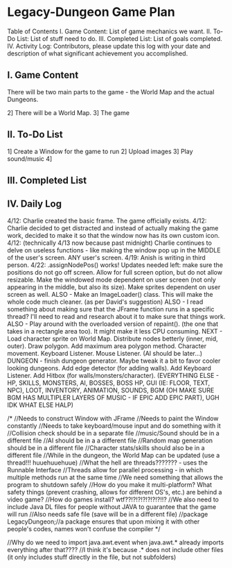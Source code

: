 Legacy-Dungeon Game Plan
===============

Table of Contents
I. Game Content: List of game mechanics we want.
II. To-Do List: List of stuff need to do.
III. Completed List: List of goals completed.
IV. Activity Log: Contributors, please update this log with your date and description of what significant achievement you accomplished.


I. Game Content
----------------
There will be two main parts to the game - the World Map and the actual Dungeons.


2] There will be a World Map.
3] The game

II. To-Do List
---------------
1] Create a Window for the game to run
2] Upload images
3] Play sound/music
4] 

III. Completed List
---------------------

IV. Daily Log
-------------------
4/12: Charlie created the basic frame. The game officially exists.
4/12: Charlie decided to get distracted and instead of actually making the game work, decided to make it so that the window now has its own custom icon.
4/12: (technically 4/13 now because past midnight) Charlie continues to delve on useless functions - like making the window pop up in the MIDDLE of the user's screen. ANY user's screen.
4/19: Anish is writing in third person.
4/22: .assignNodePos() works! Updates needed left: make sure the positions do not go off screen. Allow for full screen option, but do not allow resizable. Make the windowed mode dependent on user screen (not only appearing in the middle, but also its size). Make sprites dependent on user screen as well.
ALSO - Make an ImageLoader() class. This will make the whole code much cleaner. (as per David's suggestion)
ALSO - I read something about making sure that the JFrame function runs in a specific thread? I'll need to read and research about it to make sure that things work.
ALSO - Play around with the overloaded version of repaint(). (the one that takes in a rectangle area too). It might make it less CPU consuming.
NEXT - Load character sprite on World Map. Distribute nodes betterly (inner, mid, outer). Draw polygon. Add maximum area polygon method. Character movement. Keyboard Listener. Mouse Listener. (AI should be later...)
DUNGEON - finish dungeon generator. Maybe tweak it a bit to favor cooler looking dungeons. Add edge detector (for adding walls). Add Keyboard Listener. Add Hitbox (for walls/monsters/character). (EVERYTHING ELSE - HP, SKILLS, MONSTERS, AI, BOSSES, BOSS HP, GUI (IE: FLOOR, TEXT, NPC), LOOT, INVENTORY, ANIMATION, SOUNDS, BGM (OH MAKE SURE BGM HAS MULTIPLER LAYERS OF MUSIC - IF EPIC ADD EPIC PART), UGH IDK WHAT ELSE HALP)



/*
//Needs to construct Window with JFrame
//Needs to paint the Window constantly
//Needs to take keyboard/mouse input and do something with it
//Collision check should be in a separate file
//music/Sound should be in a different file
//AI should be in a a different file
//Random map generation should be in a different file
//Character stats/skills should also be in a different file
//While in the dungeon, the World Map can be updated (use a thread!!! huuehuuehuue) 
//What the hell are threads??????? - uses the Runnable Interface
//Threads allow for parallel processing - in which multiple methods run at the same time
//We need something that allows the program to shutdown safely
//How do you make it multi-platform? What safety things (prevent crashing, allows for different OS's, etc.) are behind a video game?
//How do games install? wtf??!?!?!?!?!?!?!!?
//We also need to include Java DL files for people without JAVA to guarantee that the game will run
//Also needs safe file (save will be in a different file)
//package LegacyDungeon;//a package ensures that upon mixing it with other people's codes, names won't confuse the compiler
*/

//Why do we need to import java.awt.event when java.awt.* already imports everything after that????
//I think it's because .* does not include other files (it only includes stuff directly in the file, but not subfolders)

